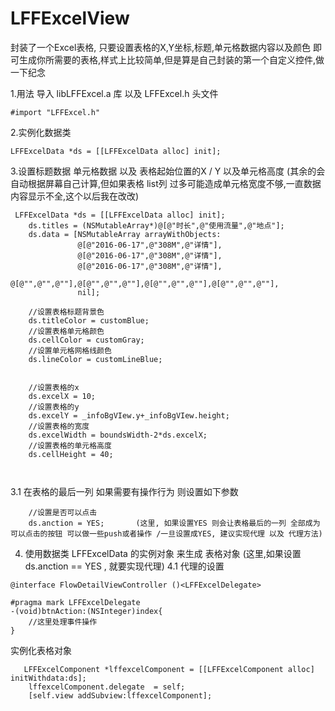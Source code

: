 # LFFExcelView
封装了一个Excel表格, 只要设置表格的X,Y坐标,标题,单元格数据内容以及颜色 即可生成你所需要的表格,样式上比较简单,但是算是自己封装的第一个自定义控件,做一下纪念

1.用法 导入 libLFFExcel.a 库 以及 LFFExcel.h 头文件

```
#import "LFFExcel.h"
```

2.实例化数据类 
```
LFFExcelData *ds = [[LFFExcelData alloc] init];

```
3.设置标题数据 单元格数据 以及 表格起始位置的X / Y 以及单元格高度 (其余的会自动根据屏幕自己计算,但如果表格 list列 过多可能造成单元格宽度不够,一直数据内容显示不全,这个以后我在改改)

```
 LFFExcelData *ds = [[LFFExcelData alloc] init];
    ds.titles = (NSMutableArray*)@[@"时长",@"使用流量",@"地点"];
    ds.data = [NSMutableArray arrayWithObjects:
               @[@"2016-06-17",@"308M",@"详情"],
               @[@"2016-06-17",@"308M",@"详情"],
               @[@"2016-06-17",@"308M",@"详情"],
               @[@"",@"",@""],@[@"",@"",@""],@[@"",@"",@""],@[@"",@"",@""],
               nil];
    
    //设置表格标题背景色
    ds.titleColor = customBlue;
    //设置表格单元格颜色
    ds.cellColor = customGray;
    //设置单元格网格线颜色
    ds.lineColor = customLineBlue;
    

    //设置表格的x
    ds.excelX = 10;
    //设置表格的y
    ds.excelY = _infoBgVIew.y+_infoBgVIew.height;
    //设置表格的宽度
    ds.excelWidth = boundsWidth-2*ds.excelX;
    //设置表格的单元格高度
    ds.cellHeight = 40;
    
 
```

3.1 在表格的最后一列 如果需要有操作行为 则设置如下参数
```
    //设置是否可以点击
    ds.anction = YES;       (这里, 如果设置YES 则会让表格最后的一列 全部成为可以点击的按钮 可以做一些push或者操作 /一旦设置成YES, 建议实现代理 以及 代理方法)
```

4. 使用数据类 LFFExcelData 的实例对象 来生成 表格对象 (这里,如果设置 ds.anction == YES , 就要实现代理)
4.1 代理的设置
```
@interface FlowDetailViewController ()<LFFExcelDelegate>

#pragma mark LFFExcelDelegate
-(void)btnAction:(NSInteger)index{
    //这里处理事件操作
}
```

实例化表格对象
```
   LFFExcelComponent *lffexcelComponent = [[LFFExcelComponent alloc] initWithdata:ds];
    lffexcelComponent.delegate  = self;
    [self.view addSubview:lffexcelComponent];

```



